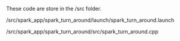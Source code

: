 These code are store in the /src folder.

/src/spark_app/spark_turn_around/launch/spark_turn_around.launch

/src/spark_app/spark_turn_around/src/spark_turn_around.cpp
